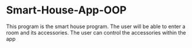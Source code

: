 # Smart-House-App-OOP
This program is the smart house program. The user will be able to enter a room and its accessories. The user can control the accessories within the app
